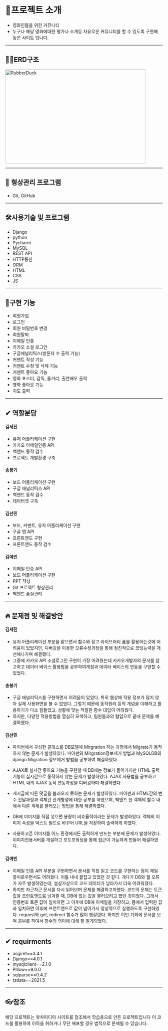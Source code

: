 <!-- # movie
## movie
### movie
movie**movie**movie

- 점으로나올려나
-----------------------------
![](https://steemit.com/images/favicons/apple-touch-icon-57x57.png) 이러고 쓰면?

[이거링크](https://github.com/kyeahi/movie/blob/master/board/forms.py)
 -->



<!-- https://file.mk.co.kr/meet/neds/2021/06/image_readtop_2021_535745_16226846584668330.jpg -->




# 👶프로젝트 소개
- 영화인들을 위한 커뮤니티
- 누구나 해당 영화에대한 평가나 소개등 자유로운 커뮤니티를 할 수 있도록 구현해 놓은 사이트 입니다. 

-------------------------------
## 🤦‍♀️ERD구조
<img src="http://222.100.67.12/Python/img/ERD최종.png" width="450px" height="300px" title="px(픽셀) 크기 설정" alt="RubberDuck"></img><br/>

-------------------------------

## 🎈 형상관리 프로그램

- Git, GitHub
　
-------------------------------

## 🛠사용기술 및 프로그램

- Django
- python
- Pycharm
- MySQL
- REST API
- HTTP통신
- ORM
- HTML
- CSS
- JS

----------------------------------

## 🥨구현 기능
- 회원가입
- 로그인
- 회원 비밀번호 변경
- 회원탈퇴
- 이메일 인증
- 카카오 소셜 로그인
- 구글애널리틱스(방문자 수 출력 기능)
- 커맨트 작성 기능
- 커맨트 수정 및 삭제 기능
- 커맨트 좋아요 기능
- 영화 포스터, 감독, 줄거리, 출연배우 출력
- 영화 좋아요 기능
- 지도 출력



----------------------------------

## ✔ 역할분담


#### 김세진
- 유저 어플리케이션 구현
- 카카오 이메일인증 API
- 백앤드 동작 검수
- 프로젝트 개발환경 구축


#### 송봉기
- 보드 어플리케이션
   구현
- 구글 애널리틱스 API
- 백앤드 동작 검수
- 데이터셋 구축



#### 김선민
- 보드, 커맨트, 유저
  어플리케이션 구현
- 구글 맵 API
- 프론트앤드 구현
- 프론트앤드 동작 검수




#### 김예빈
- 이메일 인증 API
- 보드 어플리케이션 구현
- PPT 작성
- Git 프로젝트 형상관리 
- 백앤드 품질관리



----------------------------------

## 🔥 문제점 및 해결방안


#### 김세진
- 유저 어플리케이션 부분을 맡으면서 함수와 장고 라이브러리 폼을 활용하는것에 어려움이 있었지만, 디버깅을 이용한 오류수정과정을 통해 점진적으로 코딩능력을 개선해나가며 해결했다.
- 그중에 카카오 API 소셜로그인 구현이 가장 어려웠는데 카카오개발자의 문서를 참고하고 데이터 베이스 활용법을 공부하여계정과 데이터 베이스의 연동을 구현할 수 있었다.

#### 송봉기
- 구글 애널리틱스를 구현하면서 어려움이 있었다. 특히 웹상에 적용 정보가 많지 않아 실제 사용화면을 볼 수 없었다. 그렇기 때문에 동작원리 등의 개념을 이해하고 활용하기가 다소  힘들었고, 상황에 맞는 적절한 함수 대입이 어려웠다. 
- 하지만, 다양한 적용방법을 열심히 모색하고, 팀원들과의 협업으로 끝내 문제를 해결하였다.

#### 김선민
- 파이썬에서 구성한 클래스를 DB모델에 Mirgration 하는 과정에서 Migrate가 동작하지 않는 문제가 발생하였다. 파이썬의 Mirgration정보제거 방법과 MySQLDB의 django Migration 정보제거 방법을 공부하여 해결하였다.

- AJAX로 실시간 좋아요 기능을 구현할 때 DB에는 정보가 들어가지만 HTML 출력기능이 실시간으로 동작하지 않는 문제가 발생하였다. AJAX 사용법을 공부하고 HTML 내의 AJAX 동작 연동과정을 디버깅하며 해결하였다.

- 게시글에 따른 댓글을 불러오지 못하는 문제가 발생하였다. 파이썬과 HTML간의 변수 전달과정과 객체간 관계형성에 대한 공부를 하였으며, 백엔드 한 객체의 함수 내에서 다른 객체를 불러오는 방법을 통해 해결하였다. 

- DB에 이미지를 직접 넣으면 용량이 비효율적이라는 문제가 발생하였다. 객체의 이미지 속성을 텍스트 필드로 바꾸어 URL을 저장하여 출력하게 하였다.

- 사용하고픈 이미지를 어느 환경에서든 출력하게 만드는 부분에 문제가 발생하였다. 이미지전용서버를 개설하고 포트포워딩을 통해 접근이 가능하게 만들어 해결하였다.

#### 김예빈
- 이메일 인증 API 부분을 구현하면서 문서를 직접 읽고 코드를 구현하는 점이 제일 흥미로우면서도 어려웠다. 이틀 내내 붙잡고 있었던 것 같다. 게다가 DB와 웹 오류가 자주 발생하였는데, 설상가상으로 코드 데이터가 날라가서 더욱 어려워졌다.
- 하지만 차근차근 문서를 다시 읽어보며 문제를 해결하고자했다. 코드의 문제는 토큰 값을 프런트앤드로 넘겨줄 때, DB에 없는 값을 불러오려고 했던 것이었다. 그래서 인증번호 토큰 값이 일치하면 그 이후에 DB에 이메일을 저장하고, 폼에서 입력한 값과 일치하면 이후에 프런트앤드로 값이 넘어가서 정상적으로 실행하도록 구현하였다. request와 get, redirect 함수가 많이 헷갈렸다. 하지만 이번 기회에 문서를 보며 공부를 하여서 함수의 의미에 대해 잘 알게되었다.



----------------------------------

## ✔ requirments
- asgiref==3.4.1
- Django==4.0.1
- mysqlclient==2.1.0
- Pillow==9.0.0
- sqlparse==0.4.2
- tzdata==2021.5

----------------------------------


## 👓참조
해당 프로젝트는 왓차피디아 사이트를 참조해서 학습용으로 만든 프로젝트입니다
이 코드를 활용하여 이득을 취하거나 무단 배포할 경우 법적으로 문제될 수 있습니다.
